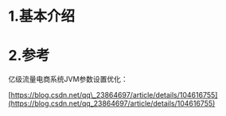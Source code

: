 # 1.基本介绍

# 2.参考

亿级流量电商系统JVM参数设置优化：

[https://blog.csdn.net/qq\_23864697/article/details/104616755](https://blog.csdn.net/qq_23864697/article/details/104616755)

